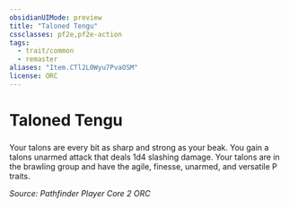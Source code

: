 ```yaml
---
obsidianUIMode: preview
title: "Taloned Tengu"
cssclasses: pf2e,pf2e-action
tags:
  - trait/common
  - remaster
aliases: "Item.CTl2L0Wyu7PvaOSM"
license: ORC
---
```

# Taloned Tengu

### 






Your talons are every bit as sharp and strong as your beak. You gain a talons unarmed attack that deals 1d4 slashing damage. Your talons are in the brawling group and have the agile, finesse, unarmed, and versatile P traits.

*Source: Pathfinder Player Core 2*
*ORC*